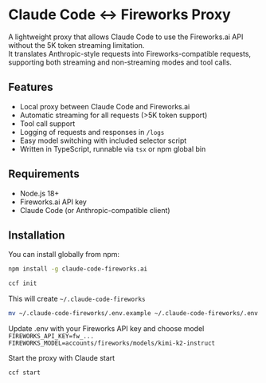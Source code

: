 # Claude Code ↔ Fireworks Proxy

A lightweight proxy that allows Claude Code to use the Fireworks.ai API without the 5K token streaming limitation.  
It translates Anthropic-style requests into Fireworks-compatible requests, supporting both streaming and non-streaming modes and tool calls.

## Features

- Local proxy between Claude Code and Fireworks.ai
- Automatic streaming for all requests (>5K token support)
- Tool call support
- Logging of requests and responses in `/logs`
- Easy model switching with included selector script
- Written in TypeScript, runnable via `tsx` or npm global bin

## Requirements

- Node.js 18+
- Fireworks.ai API key
- Claude Code (or Anthropic-compatible client)

## Installation

You can install globally from npm:

```bash
npm install -g claude-code-fireworks.ai
```

```bash
ccf init
```
This will create `~/.claude-code-fireworks`

```bash
mv ~/.claude-code-fireworks/.env.example ~/.claude-code-fireworks/.env
```

Update .env with your Fireworks API key and choose model `FIREWORKS_API_KEY=fw_...`
`FIREWORKS_MODEL=accounts/fireworks/models/kimi-k2-instruct`

Start the proxy with Claude start
```bash
ccf start
```
